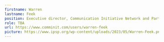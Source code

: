 ```yaml
---
firstname: Warren
lastname: Feek
position: Executive director, Communication Initiative Network and Partnership
role: TBA
url: https://www.comminit.com/users/warren-feek
picture: https://www.ipsp.org/wp-content/uploads/2023/05/Warren-Feek.png
---
```

